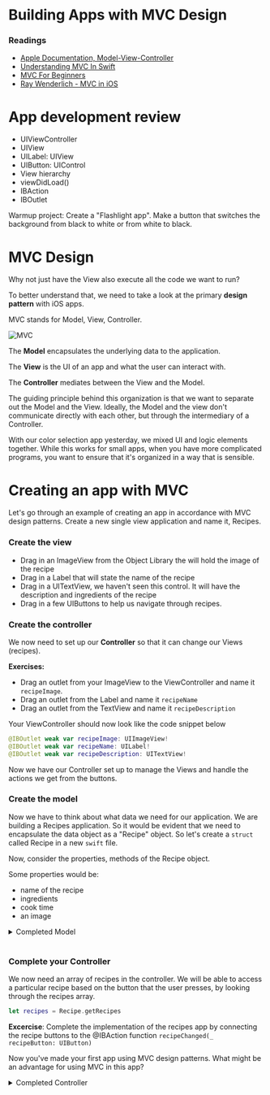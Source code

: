 # Building Apps with MVC Design

### Readings

- [Apple Documentation, Model-View-Controller](https://developer.apple.com/library/archive/documentation/General/Conceptual/DevPedia-CocoaCore/MVC.html)
- [Understanding MVC In Swift](https://learnappmaking.com/model-view-controller-mvc-swift/)
- [MVC For Beginners](http://www.seemuapps.com/swift-model-view-controller-mvc-beginners)
- [Ray Wenderlich - MVC in iOS](https://www.raywenderlich.com/1000705-model-view-controller-mvc-in-ios-a-modern-approach#toc-anchor-002)

# App development review

- UIViewController
- UIView
- UILabel: UIView
- UIButton: UIControl
- View hierarchy
- viewDidLoad()
- IBAction
- IBOutlet

Warmup project: Create a "Flashlight app".  Make a button that switches the background from black to white or from white to black.

# MVC Design

Why not just have the View also execute all the code we want to run?

To better understand that, we need to take a look at the primary **design pattern** with iOS apps.


MVC stands for Model, View, Controller.

![MVC](https://developer.apple.com/library/content/documentation/General/Conceptual/DevPedia-CocoaCore/Art/model_view_controller_2x.png)


The **Model** encapsulates the underlying data to the application.

The **View** is the UI of an app and what the user can interact with.

The **Controller** mediates between the View and the Model.


The guiding principle behind this organization is that we want to separate out the Model and the View.  Ideally, the Model and the view don't communicate directly with each other, but through the intermediary of a Controller.

With our color selection app yesterday, we mixed UI and logic elements together.  While this works for small apps, when you have more complicated programs, you want to ensure that it's organized in a way that is sensible.


# Creating an app with MVC


Let's go through an example of creating an app in accordance with MVC design patterns. Create a new single view application and name it, Recipes.

### Create the view

- Drag in an ImageView from the Object Library the will hold the image of the recipe
- Drag in a Label that will state the name of the recipe
- Drag in a UITextView, we haven't seen this control. It will have the description and ingredients of the recipe
- Drag in a few UIButtons to help us navigate through recipes.


### Create the controller

We now need to set up our **Controller** so that it can change our Views (recipes).


**Exercises:**

- Drag an outlet from your ImageView to the ViewController and name it `recipeImage`.
- Drag an outlet from the Label and name it `recipeName`
- Drag an outlet from the TextView and name it `recipeDescription`

Your ViewController should now look like the code snippet below

```swift
@IBOutlet weak var recipeImage: UIImageView!
@IBOutlet weak var recipeName: UILabel!
@IBOutlet weak var recipeDescription: UITextView!
```

Now we have our Controller set up to manage the Views and handle the actions we get from the buttons.

### Create the model

Now we have to think about what data we need for our application. We are building a Recipes application. So it would be evident that we need to encapsulate the data object as a "Recipe" object. So let's create a `struct` called Recipe in a new `swift` file.

Now, consider the properties, methods of the Recipe object.

Some properties would be:
- name of the recipe
- ingredients
- cook time
- an image

<details>
  <summary>Completed Model</summary>

```swift
import UIKit

struct Recipe {
  // properties
  let name: String
  let numberOfServings: Int // yield
  let ingredients: [String: String] // ingredient and quantity
  let duration: Int // preparation time plus cooking time - in minutes
  let equipment: [String] // equipment for the dish
  let temperature: Double // cooking procedures - temperature and bake time if necessary
  let servingProcedure: String // served while warm or cold
  let review: Bool // would you recommend the dish to a friend
  let image: UIImage
  let nutritionalValue: String // number of calories or grams per serving
  let directions: [String]


  // methods
  static func getRecipes() -> [Recipe] {
    var recipes = [Recipe]()
    let deviledEggsRecipe = Recipe.init(name: "Classic Deviled Eggs", numberOfServings: 4,
                                        ingredients: ["eggs": "6",
                                                      "mayonnaise" : "1/4 cup"],
                                        duration: 35,
                                        equipment: ["saucepan"], temperature: 100, servingProcedure: "",
                                        review: true, image: UIImage.init(named: "classic-deviled-eggs")!,
                                        nutritionalValue: "",
                                        directions: ["Place eggs in a single layer in a saucepan and cover with enough water that there's 1 1/2 inches of water above the eggs. Heat on high until water begins to boil, then cover, turn the heat to low, and cook for 1 minute. Remove from heat and leave covered for 14 minutes, then rinse under cold water continuously for 1 minute.",
                                                     "Crack egg shells and carefully peel under cool running water. Gently dry with paper towels. Slice the eggs in half lengthwise, removing yolks to a medium bowl, and placing the whites on a serving platter. Mash the yolks into a fine crumble using a fork. Add mayonnaise, vinegar, mustard, salt, and pepper, and mix well.",
                                                     "Evenly disperse heaping teaspoons of the yolk mixture into the egg whites. Sprinkle with paprika and serve."])
    let perfectRoastChicken = Recipe.init(name: "Perfect Roast Chicken", numberOfServings: 8,
                                          ingredients: ["roasting chicken" : "5 or 6lbs",
                                                        "lemon" : "1",
                                                        "Freshly ground black pepper": "",
                                                        "large bunch fresh thyme" : "1",
                                                        "head garlic" : "1",
                                                        "tablespoons butter" : "2",
                                                        "carrots" : "4",
                                                        "fennel" : "1 bulb",
                                                        "Olive Oil" : ""
                                        ],
                                        duration: 130,
                                        equipment: ["roasting pan"], temperature: 100, servingProcedure: "",
                                        review: true, image: UIImage.init(named: "perfect-roast-chicken")!,
                                        nutritionalValue: "",
                                        directions: ["Preheat the oven to 425 degrees F",
                                                     "Remove the chicken giblets. Rinse the chicken inside and out. Remove any excess fat and leftover pin feathers and pat the outside dry. Liberally salt and pepper the inside of the chicken. Stuff the cavity with the bunch of thyme, both halves of lemon, and all the garlic. Brush the outside of the chicken with the butter and sprinkle again with salt and pepper. Tie the legs together with kitchen string and tuck the wing tips under the body of the chicken. Place the onions, carrots, and fennel in a roasting pan. Toss with salt, pepper, 20 sprigs of thyme, and olive oil. Spread around the bottom of the roasting pan and place the chicken on top.",
                                                     "Roast the chicken for 1 1/2 hours, or until the juices run clear when you cut between a leg and thigh. Remove the chicken and vegetables to a platter and cover with aluminum foil for about 20 minutes. Slice the chicken onto a platter and serve it with the vegetables."])

    let frenchToast = Recipe.init(name: "French Toast", numberOfServings: 4,
                                          ingredients: ["teaspoon ground cinnamon" : "1",
                                                        "teaspoon ground nutmeg" : "1/4",
                                                        "tablespoons sugar": "4",
                                                        "eggs" : "4",
                                                        "milk" : "1/4",
                                                        "teaspoon vanilla extract" : "1/2",
                                                        "slices challah, brioche, or white bread" : "8",
                                                        "cup maple syrup, warmed" : "1/2"
      ],
                                          duration: 30,
                                          equipment: ["bowl","skillet"], temperature: 100, servingProcedure: "",
                                          review: true, image: UIImage.init(named: "french-toast")!,
                                          nutritionalValue: "",
                                          directions: ["In a small bowl, combine, cinnamon, nutmeg, and sugar and set aside briefly.",
                                                       "In a 10-inch or 12-inch skillet, melt butter over medium heat. Whisk together cinnamon mixture, eggs, milk, and vanilla and pour into a shallow container such as a pie plate. Dip bread in egg mixture. Fry slices until golden brown, then flip to cook the other side. Serve with syrup."])

    recipes = [deviledEggsRecipe, perfectRoastChicken, frenchToast]
    return recipes
  }
}
```

</details>

</br>

### Complete your Controller

We now need an array of recipes in the controller. We will be able to access a particular recipe based on the button that the user presses, by looking through the recipes array.

```swift
let recipes = Recipe.getRecipes
```

**Excercise**: Complete the implementation of the recipes app by connecting the recipe buttons to the @IBAction function `recipeChanged(_ recipeButton: UIButton)`

Now you've made your first app using MVC design patterns.  What might be an advantage for using MVC in this app?

<details>
  <summary>Completed Controller</summary>

```swift
import UIKit

class ViewController: UIViewController {

  @IBOutlet weak var recipeImage: UIImageView!
  @IBOutlet weak var recipeName: UILabel!
  @IBOutlet weak var recipeDescription: UITextView!

  let recipes = Recipe.getRecipes()

  override func viewDidLoad() {
    super.viewDidLoad()
    updateRecipeAtIndex(index: 0)
  }

  @IBAction func recipeChanged(_ recipeButton: UIButton) {
    updateRecipeAtIndex(index: recipeButton.tag)
  }

  func updateRecipeAtIndex(index: Int) {
    let recipe = recipes[index]
    recipeImage.image = recipe.image
    recipeName.text = recipe.name

    var description = "Ingredients\n"
    for (ingredient, quantity) in recipe.ingredients {
      if quantity.isEmpty {
        description += ingredient + "\n"
      } else {
        description += quantity + " " + ingredient + "\n"
      }
    }

    let cookingTime = "\nCooking Time\n"
    description += cookingTime
    description += recipe.duration.description + " minutes\n"

    let directions = "\nDirections\n"
    description += directions
    for (index, direction) in recipe.directions.enumerated() {
      description += "\(index + 1). " + direction + "\n\n"
    }

    recipeDescription.text = description
  }
}
```

</details>
